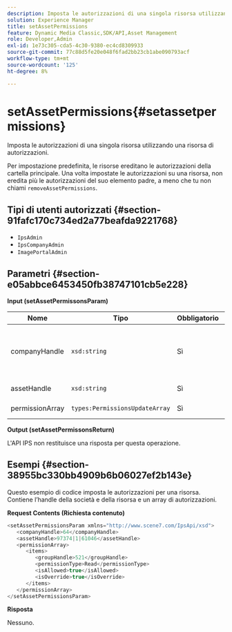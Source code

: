 ```yaml
---
description: Imposta le autorizzazioni di una singola risorsa utilizzando una risorsa di autorizzazioni.
solution: Experience Manager
title: setAssetPermissions
feature: Dynamic Media Classic,SDK/API,Asset Management
role: Developer,Admin
exl-id: 1e73c305-cda5-4c30-9380-ec4cd8309933
source-git-commit: 77c88d5fe20e048f6fad2bb23cb1abe090793acf
workflow-type: tm+mt
source-wordcount: '125'
ht-degree: 8%

---
```


# setAssetPermissions{#setassetpermissions}

Imposta le autorizzazioni di una singola risorsa utilizzando una risorsa di autorizzazioni.

Per impostazione predefinita, le risorse ereditano le autorizzazioni della cartella principale. Una volta impostate le autorizzazioni su una risorsa, non eredita più le autorizzazioni del suo elemento padre, a meno che tu non chiami `removeAssetPermissions`.

## Tipi di utenti autorizzati {#section-91fafc170c734ed2a77beafda9221768}

* `IpsAdmin`
* `IpsCompanyAdmin`
* `ImagePortalAdmin`

## Parametri {#section-e05abbce6453450fb38747101cb5e228}

**Input (setAssetPermissonsParam)**

| Nome | Tipo | Obbligatorio | Descrizione |
|---|---|---|---|
| companyHandle | `xsd:string` | Sì | L&#39;handle della società che contiene la cartella con cui si desidera lavorare. |
| assetHandle | `xsd:string` | Sì | Maniglia della cartella. |
| permissionArray | `types:PermissionsUpdateArray` | Sì | Matrice di autorizzazioni. |

**Output (setAssetPermissonsReturn)**

L&#39;API IPS non restituisce una risposta per questa operazione.

## Esempi {#section-38955bc330bb4909b6b06027ef2b143e}

Questo esempio di codice imposta le autorizzazioni per una risorsa. Contiene l’handle della società e della risorsa e un array di autorizzazioni.

**Request Contents (Richiesta contenuto)**

```java
<setAssetPermissionsParam xmlns="http://www.scene7.com/IpsApi/xsd">
   <companyHandle>64</companyHandle>
   <assetHandle>97374|1|61046</assetHandle>
   <permissionArray>
      <items>
         <groupHandle>521</groupHandle>
         <permissionType>Read</permissionType>
         <isAllowed>true</isAllowed>
         <isOverride>true</isOverride>
      </items>
   </permissionArray>
</setAssetPermissionsParam>
```

**Risposta**

Nessuno.
